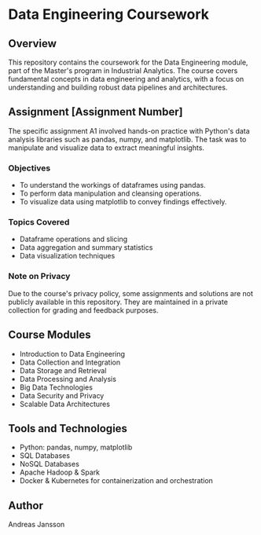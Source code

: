 # Data Engineering Coursework

## Overview
This repository contains the coursework for the Data Engineering module, part of the Master's program in Industrial Analytics. The course covers fundamental concepts in data engineering and analytics, with a focus on understanding and building robust data pipelines and architectures.

## Assignment [Assignment Number]
The specific assignment A1 involved hands-on practice with Python's data analysis libraries such as pandas, numpy, and matplotlib. The task was to manipulate and visualize data to extract meaningful insights.

### Objectives
- To understand the workings of dataframes using pandas.
- To perform data manipulation and cleansing operations.
- To visualize data using matplotlib to convey findings effectively.

### Topics Covered
- Dataframe operations and slicing
- Data aggregation and summary statistics
- Data visualization techniques

### Note on Privacy
Due to the course's privacy policy, some assignments and solutions are not publicly available in this repository. They are maintained in a private collection for grading and feedback purposes.

## Course Modules
- Introduction to Data Engineering
- Data Collection and Integration
- Data Storage and Retrieval
- Data Processing and Analysis
- Big Data Technologies
- Data Security and Privacy
- Scalable Data Architectures

## Tools and Technologies
- Python: pandas, numpy, matplotlib
- SQL Databases
- NoSQL Databases
- Apache Hadoop & Spark
- Docker & Kubernetes for containerization and orchestration

## Author
Andreas Jansson
